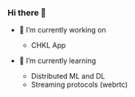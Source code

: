 ### Hi there 👋

- 🔭 I’m currently working on
  - CHKL App


- 🌱 I’m currently learning
  - Distributed ML and DL
  - Streaming protocols (webrtc)
<!--
**wms2537/wms2537** is a ✨ _special_ ✨ repository because its `README.md` (this file) appears on your GitHub profile.

Here are some ideas to get you started:

- 🔭 I’m currently working on ...
- 🌱 I’m currently learning ...
- 👯 I’m looking to collaborate on ...
- 🤔 I’m looking for help with ...
- 💬 Ask me about ...
- 📫 How to reach me: ...
- 😄 Pronouns: ...
- ⚡ Fun fact: ...
-->
